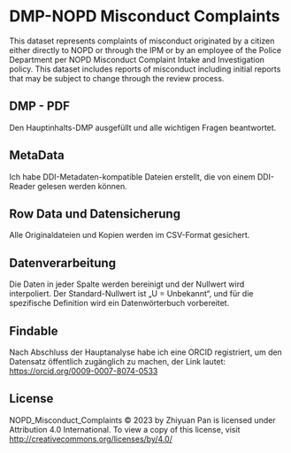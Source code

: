 # DMP-NOPD Misconduct Complaints
  This dataset represents complaints of misconduct originated by a citizen either directly to NOPD or through the IPM or by an employee of the Police Department per NOPD Misconduct Complaint Intake and Investigation policy. This dataset includes reports of misconduct including initial reports that may be subject to change through the review process.
## DMP - PDF
Den Hauptinhalts-DMP ausgefüllt und alle wichtigen Fragen beantwortet.

## MetaData
  Ich habe DDI-Metadaten-kompatible Dateien erstellt, die von einem DDI-Reader gelesen werden können.
  
## Row Data und Datensicherung
  Alle Originaldateien und Kopien werden im CSV-Format gesichert.
  
## Datenverarbeitung
Die Daten in jeder Spalte werden bereinigt und der Nullwert wird interpoliert. Der Standard-Nullwert ist „U = Unbekannt“, und für die spezifische Definition wird ein Datenwörterbuch vorbereitet.



## Findable
Nach Abschluss der Hauptanalyse habe ich eine ORCID registriert, um den Datensatz öffentlich zugänglich zu machen, der Link lautet: https://orcid.org/0009-0007-8074-0533
## License
NOPD_Misconduct_Complaints © 2023 by Zhiyuan Pan is licensed under Attribution 4.0 International. To view a copy of this license, visit http://creativecommons.org/licenses/by/4.0/

